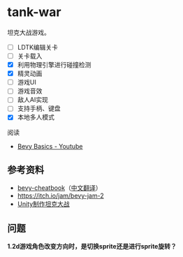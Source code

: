 # tank-war
坦克大战游戏。
- [ ] LDTK编辑关卡
- [ ] 关卡载入
- [x] 利用物理引擎进行碰撞检测
- [x] 精灵动画
- [ ] 游戏UI
- [ ] 游戏音效
- [ ] 敌人AI实现
- [ ] 支持手柄、键盘
- [x] 本地多人模式

阅读
- [Bevy Basics - Youtube](https://www.youtube.com/playlist?list=PL6uRoaCCw7GN_lJxpKS3j-KXuThRiSXc6)

## 参考资料
- [bevy-cheatbook](https://github.com/bevy-cheatbook/bevy-cheatbook)（[中文翻译](https://yiviv.com/bevy-cheatbook/)）
- https://itch.io/jam/bevy-jam-2
- [Unity制作坦克大战](https://www.bilibili.com/video/BV1PW41197Su)

## 问题
**1.2d游戏角色改变方向时，是切换sprite还是进行sprite旋转？**